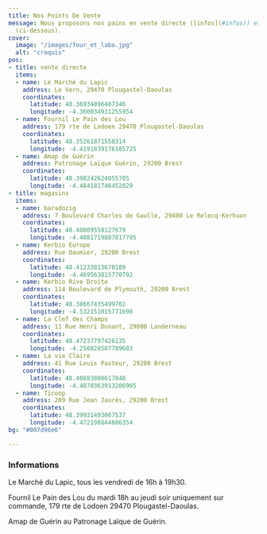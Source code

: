 ```yaml
---
title: Nos Points De Vente
message: Nous proposons nos pains en vente directe ([infos](#infos)) et chez nos partenaires
  (ci-dessous).
cover: 
  image: "/images/four_et_labo.jpg"
  alt: "croquis"
pos:
- title: vente directe
  items:
  - name: Le Marché du Lapic
    address: Le Vern, 29470 Plougastel-Daoulas
    coordinates:
      latitude: 48.36934896407346
      longitude: -4.360034931255954
  - name: Fournil Le Pain des Lou
    address: 179 rte de Lodoen 29470 Plougastel-Daoulas
    coordinates:
      latitude: 48.35261871558314
      longitude: -4.4191839176185725
  - name: Amap de Guérin
    address: Patronage Laïque Guérin, 29200 Brest
    coordinates:
      latitude: 48.398242624055705
      longitude: -4.484181746452029
- title: magasins
  items:
  - name: baradozig
    address: 7 Boulevard Charles de Gaulle, 29480 Le Relecq-Kerhuon
    coordinates:
      latitude: 48.40009558127679
      longitude: -4.4081719887817705
  - name: Kerbio Europe
    address: Rue Daumier, 29200 Brest
    coordinates:
      latitude: 48.41233813670189
      longitude: -4.469563815770792
  - name: Kerbio Rive Droite
    address: 114 Boulevard de Plymouth, 29200 Brest
    coordinates:
      latitude: 48.38667435499702
      longitude: -4.532151015771698
  - name: La Clef des Champs
    address: 11 Rue Henri Dunant, 29800 Landerneau
    coordinates:
      latitude: 48.47237797426135
      longitude: -4.250828587789603
  - name: La vie Claire
    address: 41 Rue Louis Pasteur, 29200 Brest
    coordinates:
      latitude: 48.40883808617848
      longitude: -4.4870363913206965
  - name: Ticoop
    address: 209 Rue Jean Jaurès, 29200 Brest
    coordinates:
      latitude: 48.39931493067537
      longitude: -4.472198844606354
bg: "#007d96e6"

---
```

### Informations 

Le Marché du Lapic, tous les vendredi de 16h à 19h30.

Fournil Le Pain des Lou du mardi 18h au jeudi soir uniquement sur commande, 179 rte de Lodoen 29470 Plougastel-Daoulas.

Amap de Guérin au Patronage Laïque de Guérin.